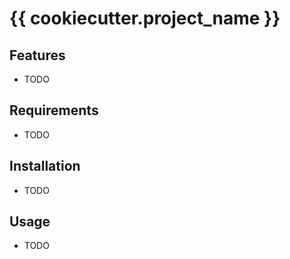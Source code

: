 # {{ cookiecutter.project_name }}

## Features

- TODO

## Requirements

- TODO

## Installation

- TODO

## Usage

- TODO
